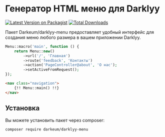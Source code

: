 # Генератор HTML меню для Darklyy

[![Latest Version on Packagist](https://img.shields.io/packagist/v/darkeum/darklyy-menu.svg?style=flat-square)](https://packagist.org/packages//darkeum/darklyy-menu)
[![Total Downloads](https://img.shields.io/packagist/dt/darkeum/darklyy-menu.svg?style=flat-square)](https://packagist.org/packages/darkeum/darklyy-menu)

Пакет Darkeum/darklyy-menu предоставляет удобный интерфейс для создания меню любого размера в вашем приложении Darklyy. 

```php
Menu::macro('main', function () {
    return Menu::new()
        ->url('/', 'Главная')
        ->route('feedback', 'Контакты')
        ->action('PageController@about', 'О нас');
        ->setActiveFromRequest();
});
```

```html
<nav class="navigation">
    {!! Menu::main() !!}
</nav>
```

## Установка
Вы можете установить пакет через composer:

``` bash
composer require darkeum/darklyy-menu
```

